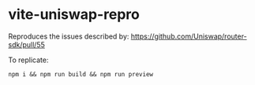 # vite-uniswap-repro

Reproduces the issues described by: https://github.com/Uniswap/router-sdk/pull/55

To replicate:

```
npm i && npm run build && npm run preview
```
